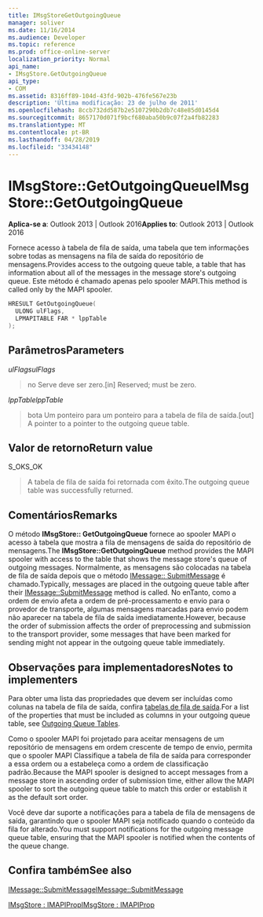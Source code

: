```yaml
---
title: IMsgStoreGetOutgoingQueue
manager: soliver
ms.date: 11/16/2014
ms.audience: Developer
ms.topic: reference
ms.prod: office-online-server
localization_priority: Normal
api_name:
- IMsgStore.GetOutgoingQueue
api_type:
- COM
ms.assetid: 8316ff89-104d-43fd-902b-476fe567e23b
description: 'Última modificação: 23 de julho de 2011'
ms.openlocfilehash: 8ccb732dd587b2e5107290b2db7c48e85d0145d4
ms.sourcegitcommit: 8657170d071f9bcf680aba50b9c07f2a4fb82283
ms.translationtype: MT
ms.contentlocale: pt-BR
ms.lasthandoff: 04/28/2019
ms.locfileid: "33434148"
---
```

# <a name="imsgstoregetoutgoingqueue"></a><span data-ttu-id="c4cd6-103">IMsgStore::GetOutgoingQueue</span><span class="sxs-lookup"><span data-stu-id="c4cd6-103">IMsgStore::GetOutgoingQueue</span></span>

  
  
<span data-ttu-id="c4cd6-104">**Aplica-se a**: Outlook 2013 | Outlook 2016</span><span class="sxs-lookup"><span data-stu-id="c4cd6-104">**Applies to**: Outlook 2013 | Outlook 2016</span></span> 
  
<span data-ttu-id="c4cd6-105">Fornece acesso à tabela de fila de saída, uma tabela que tem informações sobre todas as mensagens na fila de saída do repositório de mensagens.</span><span class="sxs-lookup"><span data-stu-id="c4cd6-105">Provides access to the outgoing queue table, a table that has information about all of the messages in the message store's outgoing queue.</span></span> <span data-ttu-id="c4cd6-106">Este método é chamado apenas pelo spooler MAPI.</span><span class="sxs-lookup"><span data-stu-id="c4cd6-106">This method is called only by the MAPI spooler.</span></span>
  
```cpp
HRESULT GetOutgoingQueue(
  ULONG ulFlags,
  LPMAPITABLE FAR * lppTable
);
```

## <a name="parameters"></a><span data-ttu-id="c4cd6-107">Parâmetros</span><span class="sxs-lookup"><span data-stu-id="c4cd6-107">Parameters</span></span>

 <span data-ttu-id="c4cd6-108">_ulFlags_</span><span class="sxs-lookup"><span data-stu-id="c4cd6-108">_ulFlags_</span></span>
  
> <span data-ttu-id="c4cd6-109">no Serve deve ser zero.</span><span class="sxs-lookup"><span data-stu-id="c4cd6-109">[in] Reserved; must be zero.</span></span>
    
 <span data-ttu-id="c4cd6-110">_lppTable_</span><span class="sxs-lookup"><span data-stu-id="c4cd6-110">_lppTable_</span></span>
  
> <span data-ttu-id="c4cd6-111">bota Um ponteiro para um ponteiro para a tabela de fila de saída.</span><span class="sxs-lookup"><span data-stu-id="c4cd6-111">[out] A pointer to a pointer to the outgoing queue table.</span></span>
    
## <a name="return-value"></a><span data-ttu-id="c4cd6-112">Valor de retorno</span><span class="sxs-lookup"><span data-stu-id="c4cd6-112">Return value</span></span>

<span data-ttu-id="c4cd6-113">S_OK</span><span class="sxs-lookup"><span data-stu-id="c4cd6-113">S_OK</span></span> 
  
> <span data-ttu-id="c4cd6-114">A tabela de fila de saída foi retornada com êxito.</span><span class="sxs-lookup"><span data-stu-id="c4cd6-114">The outgoing queue table was successfully returned.</span></span>
    
## <a name="remarks"></a><span data-ttu-id="c4cd6-115">Comentários</span><span class="sxs-lookup"><span data-stu-id="c4cd6-115">Remarks</span></span>

<span data-ttu-id="c4cd6-116">O método **IMsgStore:: GetOutgoingQueue** fornece ao spooler MAPI o acesso à tabela que mostra a fila de mensagens de saída do repositório de mensagens.</span><span class="sxs-lookup"><span data-stu-id="c4cd6-116">The **IMsgStore::GetOutgoingQueue** method provides the MAPI spooler with access to the table that shows the message store's queue of outgoing messages.</span></span> <span data-ttu-id="c4cd6-117">Normalmente, as mensagens são colocadas na tabela de fila de saída depois que o método [IMessage:: SubmitMessage](imessage-submitmessage.md) é chamado.</span><span class="sxs-lookup"><span data-stu-id="c4cd6-117">Typically, messages are placed in the outgoing queue table after their [IMessage::SubmitMessage](imessage-submitmessage.md) method is called.</span></span> <span data-ttu-id="c4cd6-118">No enTanto, como a ordem de envio afeta a ordem de pré-processamento e envio para o provedor de transporte, algumas mensagens marcadas para envio podem não aparecer na tabela de fila de saída imediatamente.</span><span class="sxs-lookup"><span data-stu-id="c4cd6-118">However, because the order of submission affects the order of preprocessing and submission to the transport provider, some messages that have been marked for sending might not appear in the outgoing queue table immediately.</span></span> 
  
## <a name="notes-to-implementers"></a><span data-ttu-id="c4cd6-119">Observações para implementadores</span><span class="sxs-lookup"><span data-stu-id="c4cd6-119">Notes to implementers</span></span>

<span data-ttu-id="c4cd6-120">Para obter uma lista das propriedades que devem ser incluídas como colunas na tabela de fila de saída, confira [tabelas de fila de saída](outgoing-queue-tables.md).</span><span class="sxs-lookup"><span data-stu-id="c4cd6-120">For a list of the properties that must be included as columns in your outgoing queue table, see [Outgoing Queue Tables](outgoing-queue-tables.md).</span></span> 
  
<span data-ttu-id="c4cd6-121">Como o spooler MAPI foi projetado para aceitar mensagens de um repositório de mensagens em ordem crescente de tempo de envio, permita que o spooler MAPI Classifique a tabela de fila de saída para corresponder a essa ordem ou a estabeleça como a ordem de classificação padrão.</span><span class="sxs-lookup"><span data-stu-id="c4cd6-121">Because the MAPI spooler is designed to accept messages from a message store in ascending order of submission time, either allow the MAPI spooler to sort the outgoing queue table to match this order or establish it as the default sort order.</span></span>
  
<span data-ttu-id="c4cd6-122">Você deve dar suporte a notificações para a tabela de fila de mensagens de saída, garantindo que o spooler MAPI seja notificado quando o conteúdo da fila for alterado.</span><span class="sxs-lookup"><span data-stu-id="c4cd6-122">You must support notifications for the outgoing message queue table, ensuring that the MAPI spooler is notified when the contents of the queue change.</span></span> 
  
## <a name="see-also"></a><span data-ttu-id="c4cd6-123">Confira também</span><span class="sxs-lookup"><span data-stu-id="c4cd6-123">See also</span></span>



[<span data-ttu-id="c4cd6-124">IMessage::SubmitMessage</span><span class="sxs-lookup"><span data-stu-id="c4cd6-124">IMessage::SubmitMessage</span></span>](imessage-submitmessage.md)
  
[<span data-ttu-id="c4cd6-125">IMsgStore : IMAPIProp</span><span class="sxs-lookup"><span data-stu-id="c4cd6-125">IMsgStore : IMAPIProp</span></span>](imsgstoreimapiprop.md)

